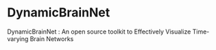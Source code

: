 DynamicBrainNet
===============

DynamicBrainNet : An open source toolkit to Effectively Visualize Time-varying Brain Networks
